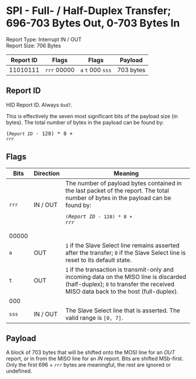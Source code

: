 
# SPI - Full- / Half-Duplex Transfer; 696-703 Bytes Out, 0-703 Bytes In
Report Type: Interrupt IN / OUT<br />
Report Size: 706 Bytes

| Report ID | Flags | Flags | Payload |
|-----------|-------|-------|---------|
| 11010111 | `rrr`&nbsp;00000 | `a`&nbsp;`t`&nbsp;000&nbsp;`sss` | 703 bytes |

## Report ID
HID Report ID.  Always `0xd7`.

This is effectively the seven most significant bits of the payload size (in bytes).  The total number of bytes in the payload can be found by: <pre>(*`Report ID`* - 128) * 8 + *`rrr`*</pre>

## Flags

| Bits  | Direction | Meaning |
|-------|-----------|---------|
| `rrr` | IN / OUT  | The number of payload bytes contained in the last packet of the report.  The total number of bytes in the payload can be found by: <pre>(*`Report ID`* - 128) * 8 + *`rrr`*</pre> |
| 00000 |          |                                                                       |
| `a`   | OUT      | `1` if the Slave Select line remains asserted after the transfer; `0` if the Slave Select line is reset to its default state. |
| `t`   | OUT      | `1` if the transaction is transmit-only and incoming data on the MISO line is discarded (half-duplex); `0` to transfer the received MISO data back to the host (full-duplex). |
| 000   |          |                                                                       |
| `sss` | IN / OUT | The Slave Select line that is asserted.  The valid range is `[0, 7]`. |

## Payload
A block of 703 bytes that will be shifted onto the MOSI line for an *OUT* report, or in from the MISO line for an *IN* report.  Bits are shifted MSb-first.  Only the first 696 + *`rrr`* bytes are meaningful, the rest are ignored or undefined.
